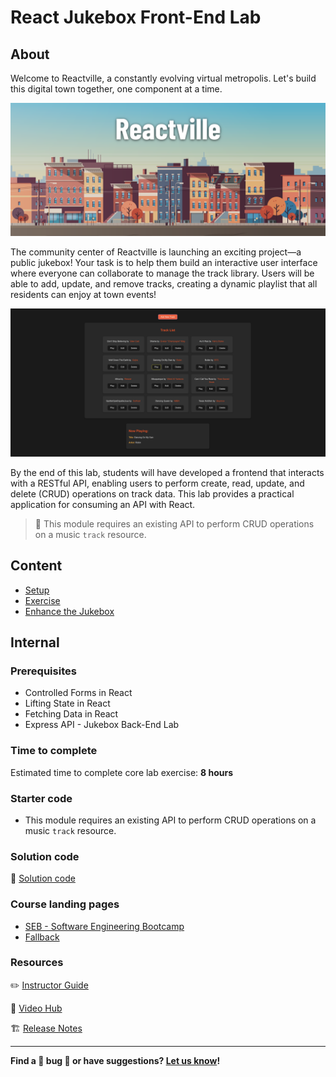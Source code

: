 <h1>
  <span class="prefix">React</span>
  <span class="headline">Jukebox Front-End Lab</span>
</h1>

## About

Welcome to Reactville, a constantly evolving virtual metropolis. Let's build this digital town together, one component at a time.

![Reactville Banner](./assets/reactville.png)

The community center of Reactville is launching an exciting project—a public jukebox! Your task is to help them build an interactive user interface where everyone can collaborate to manage the track library. Users will be able to add, update, and remove tracks, creating a dynamic playlist that all residents can enjoy at town events!

![Solution UI](./assets/solution-ui.png)

By the end of this lab, students will have developed a frontend that interacts with a RESTful API, enabling users to perform create, read, update, and delete (CRUD) operations on track data. This lab provides a practical application for consuming an API with React.

> 🚨 This module requires an existing API to perform CRUD operations on a music `track` resource.

## Content

- [Setup](./setup/README.md)
- [Exercise](./exercise/README.md)
- [Enhance the Jukebox](./enhance-the-jukebox/README.md)

## Internal

### Prerequisites

- Controlled Forms in React
- Lifting State in React
- Fetching Data in React
- Express API - Jukebox Back-End Lab

### Time to complete

Estimated time to complete core lab exercise: **8 hours**

### Starter code

- This module requires an existing API to perform CRUD operations on a music `track` resource.

### Solution code

🏁 [Solution code](https://git.generalassemb.ly/modular-curriculum-all-courses/react-jukebox-front-end-lab-solution)

### Course landing pages

- [SEB - Software Engineering Bootcamp](https://pages.git.generalassemb.ly/modular-curriculum-all-courses/react-jukebox-front-end-lab/canvas-landing-pages/seb.html)
- [Fallback](https://pages.git.generalassemb.ly/modular-curriculum-all-courses/react-jukebox-front-end-lab/canvas-landing-pages/fallback.html)

### Resources

✏️ [Instructor Guide](./internal-resources/instructor-guide.md)

🎥 [Video Hub](./internal-resources/video-hub.md)

🏗️ [Release Notes](./internal-resources/release-notes.md)

---

**Find a 👾 bug 👾 or have suggestions? [Let us know](https://pages.git.generalassemb.ly/modular-curriculum-all-courses/universal-resources-internal/module-feedback.html)!**
